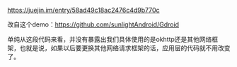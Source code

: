 https://juejin.im/entry/58ad49c18ac2476c4d9b770c

改自这个demo：https://github.com/sunlightAndroid/Gdroid

单纯从这段代码来看，并没有暴露出我们具体使用的是okhttp还是其他网络框架，也就是说，如果以后要更换其他网络请求框架的话，应用层的代码就不用改变了。

